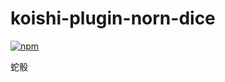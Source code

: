 # koishi-plugin-norn-dice

[![npm](https://img.shields.io/npm/v/koishi-plugin-norn-dice?style=flat-square)](https://www.npmjs.com/package/koishi-plugin-norn-dice)

蛇骰
